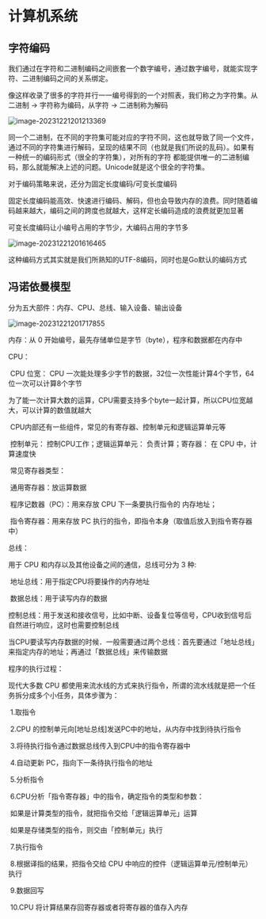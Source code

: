 # 计算机系统

## 字符编码

我们通过在字符和⼆进制编码之间嵌套⼀个数字编号，通过数字编号，就能实现字符、⼆进制编码之间的关系绑定。 

像这样收录了很多的字符并⾏⼀⼀编号得到的⼀个对照表，我们称之为字符集。从⼆进制 -> 字符称为编码，从字符 -> ⼆进制称为解码

![image-20231221201213369](C:\Users\Vica\AppData\Roaming\Typora\typora-user-images\image-20231221201213369.png)

同⼀个⼆进制，在不同的字符集可能对应的字符不同，这也就导致了同⼀个⽂件，通过不同的字符集进⾏解码，呈现的结果不同（也就是我们所说的乱码）。如果有⼀种统⼀的编码形式（很全的字符集），对所有的字符 都能提供唯⼀的⼆进制编码，那么就能解决上述的问题。Unicode就是这个很全的字符集。

对于编码策略来说，还分为固定长度编码/可变长度编码

固定长度编码能⾼效、快速进⾏编码、解码，但也会导致内存的浪费。同时随着编码越来越⼤，编码之间的跨度也就越⼤，这样定长编码造成的浪费就更加显著

可变长度编码让小编号占用的字节少，大编码占用的字节多

![image-20231221201616465](C:\Users\Vica\AppData\Roaming\Typora\typora-user-images\image-20231221201616465.png)

这种编码方式其实就是我们所熟知的UTF-8编码，同时也是Go默认的编码⽅式



## 冯诺依曼模型

分为五大部件：内存、CPU、总线、输⼊设备、输出设备

![image-20231221201717855](C:\Users\Vica\AppData\Roaming\Typora\typora-user-images\image-20231221201717855.png)

内存：从 0 开始编号，最先存储单位是字节（byte），程序和数据都在内存中

CPU：

​	CPU 位宽： CPU ⼀次能处理多少字节的数据，32位一次性能计算4个字节，64位一次可以计算8个字节

​	为了能⼀次计算⼤数的运算，CPU需要⽀持多个byte⼀起计算，所以CPU位宽越⼤，可以计算的数值就越⼤

​	CPU内部还有⼀些组件，常见的有寄存器、控制单元和逻辑运算单元等

​	控制单元： 控制CPU⼯作；逻辑运算单元： 负责计算；寄存器： 在 CPU 中，计算速度快 

​	常见寄存器类型：

​		通⽤寄存器：放运算数据

​		程序记数器（PC）：⽤来存放 CPU 下⼀条要执⾏指令的 内存地址；

​		指令寄存器：⽤来存放 PC 执⾏的指令，即指令本⾝（取值后放⼊到指令寄存器中） 

总线：

⽤于 CPU 和内存以及其他设备之间的通信，总线可分为 3 种:

​	地址总线：⽤于指定CPU将要操作的内存地址

​	数据总线：⽤于读写内存的数据

​	控制总线：⽤于发送和接收信号，⽐如中断、设备复位等信号，CPU收到信号后⾃然进⾏响应，这时也需要控制总线

当CPU要读写内存数据的时候．⼀般需要通过两个总线：⾸先要通过「地址总线」来指定内存的地址；再通过「数据总线」来传输数据

程序的执行过程：

现代⼤多数 CPU 都使⽤来流⽔线的⽅式来执⾏指令，所谓的流⽔线就是把⼀个任务拆分成多个⼩任务，具体步骤为：

​	1.取指令

​	2.CPU 的控制单元向[地址总线]发送PC中的地址，从内存中找到待执⾏指令

​	3.将待执⾏指令通过数据总线传⼊到CPU中的指令寄存器中

​	4.⾃动更新 PC，指向下⼀条待执⾏指令的地址

​	5.分析指令

​	6.CPU分析「指令寄存器」中的指令，确定指令的类型和参数：

​		如果是计算类型的指令，就把指令交给「逻辑运算单元」运算

​		如果是存储类型的指令，则交由「控制单元」执⾏

​	7.执行指令

​	8.根据译指的结果，把指令交给 CPU 中响应的控件（逻辑运算单元/控制单元）执⾏

​	9.数据回写

​	10.CPU 将计算结果存回寄存器或者将寄存器的值存⼊内存




